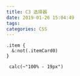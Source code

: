 ```yaml
---
title: C3 选择器
date: 2019-01-26 15:04:49
tags:
categories: CSS
---
```

````
.item {
  &:not(.itemCard0)
}
````

````
 calc(~"100% - 19px")
````

